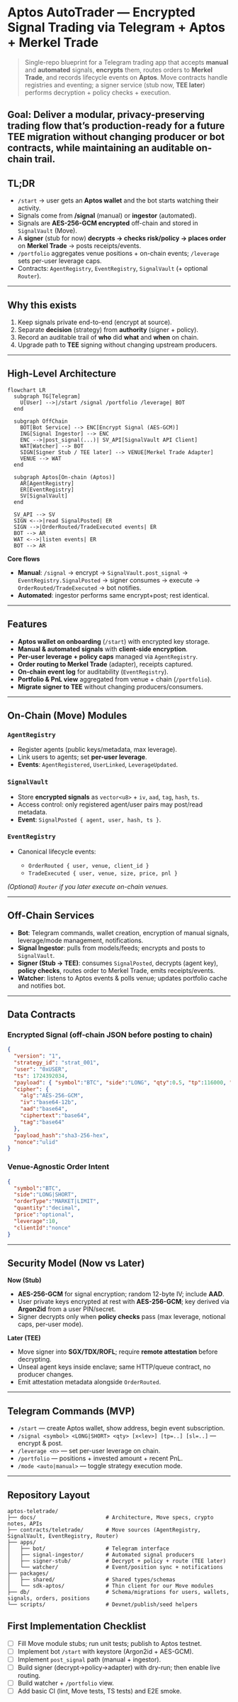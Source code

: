 # Aptos AutoTrader — Encrypted Signal Trading via Telegram + Aptos + Merkel Trade

> Single-repo blueprint for a Telegram trading app that accepts **manual** and **automated** signals, **encrypts** them, routes orders to **Merkel Trade**, and records lifecycle events on **Aptos**. Move contracts handle registries and eventing; a signer service (stub now, **TEE later**) performs decryption + policy checks + execution.

Goal: Deliver a modular, privacy-preserving trading flow that’s production-ready for a future TEE migration without changing producer or bot contracts, while maintaining an auditable on-chain trail.
---

## TL;DR

* `/start` → user gets an **Aptos wallet** and the bot starts watching their activity.
* Signals come from **/signal** (manual) or **ingestor** (automated).
* Signals are **AES-256-GCM encrypted** off-chain and stored in `SignalVault` (Move).
* A **signer** (stub for now) **decrypts → checks risk/policy → places order** on **Merkel Trade** → posts receipts/events.
* `/portfolio` aggregates venue positions + on-chain events; `/leverage` sets per-user leverage caps.
* Contracts: `AgentRegistry`, `EventRegistry`, `SignalVault` (+ optional `Router`).

---

## Why this exists

1. Keep signals private end-to-end (encrypt at source).
2. Separate **decision** (strategy) from **authority** (signer + policy).
3. Record an auditable trail of **who** did **what** and **when** on chain.
4. Upgrade path to **TEE** signing without changing upstream producers.

---

## High-Level Architecture

```mermaid
flowchart LR
  subgraph TG[Telegram]
    U[User] -->|/start /signal /portfolio /leverage| BOT
  end

  subgraph OffChain
    BOT[Bot Service] --> ENC[Encrypt Signal (AES-GCM)]
    ING[Signal Ingestor] --> ENC
    ENC -->|post_signal(...)| SV_API[SignalVault API Client]
    WAT[Watcher] --> BOT
    SIGN[Signer Stub / TEE later] --> VENUE[Merkel Trade Adapter]
    VENUE --> WAT
  end

  subgraph Aptos[On-chain (Aptos)]
    AR[AgentRegistry]
    ER[EventRegistry]
    SV[SignalVault]
  end

  SV_API --> SV
  SIGN <-->|read SignalPosted| ER
  SIGN -->|OrderRouted/TradeExecuted events| ER
  BOT --> AR
  WAT <-->|listen events| ER
  BOT --> AR
```

**Core flows**

* **Manual**: `/signal` → encrypt → `SignalVault.post_signal` → `EventRegistry.SignalPosted` → signer consumes → execute → `OrderRouted/TradeExecuted` → bot notifies.
* **Automated**: ingestor performs same encrypt+post; rest identical.

---

## Features

* **Aptos wallet on onboarding** (`/start`) with encrypted key storage.
* **Manual & automated signals** with **client-side encryption**.
* **Per-user leverage + policy caps** managed via `AgentRegistry`.
* **Order routing to Merkel Trade** (adapter), receipts captured.
* **On-chain event log** for auditability (`EventRegistry`).
* **Portfolio & PnL view** aggregated from venue + chain (`/portfolio`).
* **Migrate signer to TEE** without changing producers/consumers.

---

## On-Chain (Move) Modules

### `AgentRegistry`

* Register agents (public keys/metadata, max leverage).
* Link users to agents; set **per-user leverage**.
* **Events**: `AgentRegistered`, `UserLinked`, `LeverageUpdated`.

### `SignalVault`

* Store **encrypted signals** as `vector<u8>` + `iv`, `aad`, `tag`, `hash`, `ts`.
* Access control: only registered agent/user pairs may post/read metadata.
* **Event**: `SignalPosted { agent, user, hash, ts }`.

### `EventRegistry`

* Canonical lifecycle events:

  * `OrderRouted { user, venue, client_id }`
  * `TradeExecuted { user, venue, size, price, pnl }`

*(Optional) `Router` if you later execute on-chain venues.*

---

## Off-Chain Services

* **Bot**: Telegram commands, wallet creation, encryption of manual signals, leverage/mode management, notifications.
* **Signal Ingestor**: pulls from models/feeds; encrypts and posts to `SignalVault`.
* **Signer (Stub → TEE)**: consumes `SignalPosted`, decrypts (agent key), **policy checks**, routes order to Merkel Trade, emits receipts/events.
* **Watcher**: listens to Aptos events & polls venue; updates portfolio cache and notifies bot.

---

## Data Contracts

### Encrypted Signal (off-chain JSON before posting to chain)

```json
{
  "version": "1",
  "strategy_id": "strat_001",
  "user": "0xUSER",
  "ts": 1724392034,
  "payload": { "symbol":"BTC", "side":"LONG", "qty":0.5, "tp":116000, "sl":108000, "leverage":10 },
  "cipher": {
    "alg":"AES-256-GCM",
    "iv":"base64-12b",
    "aad":"base64",
    "ciphertext":"base64",
    "tag":"base64"
  },
  "payload_hash":"sha3-256-hex",
  "nonce":"ulid"
}
```

### Venue-Agnostic Order Intent

```json
{
  "symbol":"BTC",
  "side":"LONG|SHORT",
  "orderType":"MARKET|LIMIT",
  "quantity":"decimal",
  "price":"optional",
  "leverage":10,
  "clientId":"nonce"
}
```

---

## Security Model (Now vs Later)

**Now (Stub)**

* **AES-256-GCM** for signal encryption; random 12-byte IV; include **AAD**.
* User private keys encrypted at rest with **AES-256-GCM**; key derived via **Argon2id** from a user PIN/secret.
* Signer decrypts only when **policy checks** pass (max leverage, notional caps, per-user mode).

**Later (TEE)**

* Move signer into **SGX/TDX/ROFL**; require **remote attestation** before decrypting.
* Unseal agent keys inside enclave; same HTTP/queue contract, no producer changes.
* Emit attestation metadata alongside `OrderRouted`.

---

## Telegram Commands (MVP)

* `/start` — create Aptos wallet, show address, begin event subscription.
* `/signal <symbol> <LONG|SHORT> <qty> [x<lev>] [tp=..] [sl=..]` — encrypt & post.
* `/leverage <n>` — set per-user leverage on chain.
* `/portfolio` — positions + invested amount + recent PnL.
* `/mode <auto|manual>` — toggle strategy execution mode.

---

## Repository Layout

```
aptos-teletrade/
├── docs/                      # Architecture, Move specs, crypto notes, APIs
├── contracts/teletrade/       # Move sources (AgentRegistry, SignalVault, EventRegistry, Router)
├── apps/
│   ├── bot/                   # Telegram interface
│   ├── signal-ingestor/       # Automated signal producers
│   ├── signer-stub/           # Decrypt + policy + route (TEE later)
│   └── watcher/               # Event/position sync + notifications
├── packages/
│   ├── shared/                # Shared types/schemas
│   └── sdk-aptos/             # Thin client for our Move modules
├── db/                        # Schema/migrations for users, wallets, signals, orders, positions
└── scripts/                   # Devnet/publish/seed helpers
```


## First Implementation Checklist

* [ ] Fill Move module stubs; run unit tests; publish to Aptos testnet.
* [ ] Implement bot `/start` with keystore (Argon2id + AES-GCM).
* [ ] Implement `post_signal` path (manual + ingestor).
* [ ] Build signer (decrypt→policy→adapter) with dry-run; then enable live routing.
* [ ] Build watcher + `/portfolio` view.
* [ ] Add basic CI (lint, Move tests, TS tests) and E2E smoke.
